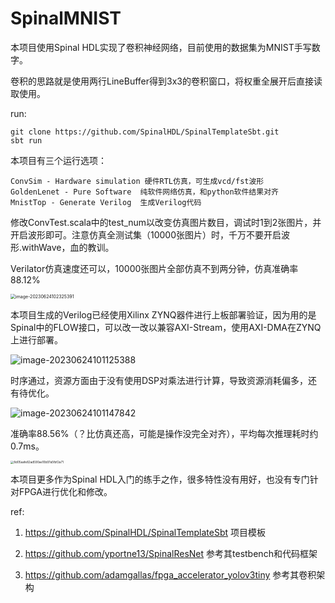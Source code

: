 # SpinalMNIST

本项目使用Spinal HDL实现了卷积神经网络，目前使用的数据集为MNIST手写数字。



卷积的思路就是使用两行LineBuffer得到3x3的卷积窗口，将权重全展开后直接读取使用。



run:

```
git clone https://github.com/SpinalHDL/SpinalTemplateSbt.git
sbt run
```

本项目有三个运行选项：

```
ConvSim - Hardware simulation 硬件RTL仿真，可生成vcd/fst波形
GoldenLenet - Pure Software  纯软件网络仿真，和python软件结果对齐
MnistTop - Generate Verilog  生成Verilog代码
```



修改ConvTest.scala中的test_num以改变仿真图片数目，调试时1到2张图片，并开启波形即可。注意仿真全测试集（10000张图片）时，千万不要开启波形.withWave，血的教训。

Verilator仿真速度还可以，10000张图片全部仿真不到两分钟，仿真准确率88.12%

<img src="E:\file_share\ic\spinal\readme.assets\image-20230624102325391.png" alt="image-20230624102325391" style="zoom: 50%;" />



本项目生成的Verilog已经使用Xilinx ZYNQ器件进行上板部署验证，因为用的是Spinal中的FLOW接口，可以改一改以兼容AXI-Stream，使用AXI-DMA在ZYNQ上进行部署。

![image-20230624101125388](E:\file_share\ic\spinal\readme.assets\image-20230624101125388.png)

时序通过，资源方面由于没有使用DSP对乘法进行计算，导致资源消耗偏多，还有待优化。

![image-20230624101147842](E:\file_share\ic\spinal\readme.assets\image-20230624101147842.png)



准确率88.56%（？比仿真还高，可能是操作没完全对齐），平均每次推理耗时约0.7ms。

<img src="E:\file_share\ic\spinal\readme.assets\8d05aafe82ad590ae10b97a5fbf2a71.png" alt="8d05aafe82ad590ae10b97a5fbf2a71" style="zoom:33%;" />



本项目更多作为Spinal HDL入门的练手之作，很多特性没有用好，也没有专门针对FPGA进行优化和修改。

ref:

1. https://github.com/SpinalHDL/SpinalTemplateSbt 项目模板

2. https://github.com/yportne13/SpinalResNet 参考其testbench和代码框架

3. https://github.com/adamgallas/fpga_accelerator_yolov3tiny 参考其卷积架构

